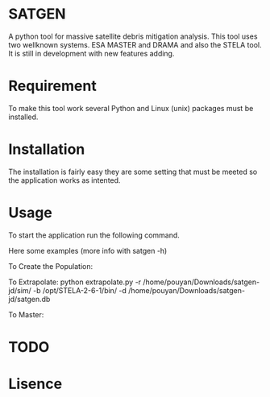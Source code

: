 SATGEN
======
A python tool for massive satellite debris mitigation analysis. This tool uses two wellknown systems.
ESA MASTER and DRAMA and also the STELA tool. It is still in development with new features adding.


Requirement
==============
To make this tool work several Python and Linux (unix) packages must be installed.
#
#
#
#



Installation
============
The installation is fairly easy they are some setting that must be meeted so the 
application works as intented.


Usage
=====
To start the application run the following command.

Here some examples (more info with satgen -h)


To Create the Population:

To Extrapolate:
python extrapolate.py -r /home/pouyan/Downloads/satgen-jd/sim/ -b /opt/STELA-2-6-1/bin/ -d /home/pouyan/Downloads/satgen-jd/satgen.db

To Master:

TODO
=======


Lisence
=======

